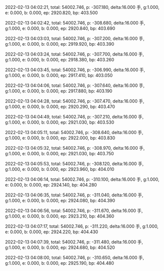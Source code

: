 2022-02-13 04:02:21, total: 54002.746, p: -307.180, delta:16.000 手, g:1.000, e: 0.000, b: 0.000, ep: 2920.820, bp: 403.500

2022-02-13 04:02:42, total: 54002.746, p: -308.680, delta:16.000 手, g:1.000, e: 0.000, b: 0.000, ep: 2920.840, bp: 403.690

2022-02-13 04:03:03, total: 54002.746, p: -307.200, delta:16.000 手, g:1.000, e: 0.000, b: 0.000, ep: 2919.920, bp: 403.390

2022-02-13 04:03:24, total: 54002.746, p: -307.700, delta:16.000 手, g:1.000, e: 0.000, b: 0.000, ep: 2918.380, bp: 403.260

2022-02-13 04:03:45, total: 54002.746, p: -306.990, delta:16.000 手, g:1.000, e: 0.000, b: 0.000, ep: 2917.410, bp: 403.050

2022-02-13 04:04:06, total: 54002.746, p: -307.640, delta:16.000 手, g:1.000, e: 0.000, b: 0.000, ep: 2917.880, bp: 403.190

2022-02-13 04:04:28, total: 54002.746, p: -307.470, delta:16.000 手, g:1.000, e: 0.000, b: 0.000, ep: 2920.290, bp: 403.470

2022-02-13 04:04:49, total: 54002.746, p: -307.210, delta:16.000 手, g:1.000, e: 0.000, b: 0.000, ep: 2921.030, bp: 403.530

2022-02-13 04:05:11, total: 54002.746, p: -308.640, delta:16.000 手, g:1.000, e: 0.000, b: 0.000, ep: 2922.000, bp: 403.830

2022-02-13 04:05:32, total: 54002.746, p: -308.970, delta:16.000 手, g:1.000, e: 0.000, b: 0.000, ep: 2921.030, bp: 403.750

2022-02-13 04:05:53, total: 54002.746, p: -308.120, delta:16.000 手, g:1.000, e: 0.000, b: 0.000, ep: 2923.960, bp: 404.010

2022-02-13 04:06:14, total: 54002.746, p: -310.100, delta:16.000 手, g:1.000, e: 0.000, b: 0.000, ep: 2924.140, bp: 404.280

2022-02-13 04:06:35, total: 54002.746, p: -311.040, delta:16.000 手, g:1.000, e: 0.000, b: 0.000, ep: 2924.080, bp: 404.390

2022-02-13 04:06:56, total: 54002.746, p: -311.670, delta:16.000 手, g:1.000, e: 0.000, b: 0.000, ep: 2923.210, bp: 404.360

2022-02-13 04:07:17, total: 54002.746, p: -311.220, delta:16.000 手, g:1.000, e: 0.000, b: 0.000, ep: 2924.220, bp: 404.430

2022-02-13 04:07:39, total: 54002.746, p: -311.480, delta:16.000 手, g:1.000, e: 0.000, b: 0.000, ep: 2924.680, bp: 404.520

2022-02-13 04:08:00, total: 54002.746, p: -310.650, delta:16.000 手, g:1.000, e: 0.000, b: 0.000, ep: 2925.190, bp: 404.480